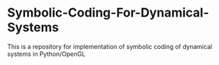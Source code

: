 # Symbolic-Coding-For-Dynamical-Systems
 This is a repository for implementation of symbolic coding of dynamical systems in Python/OpenGL
